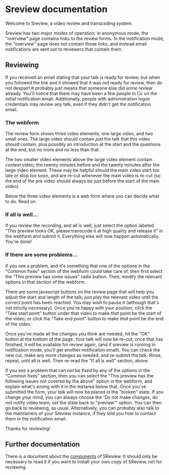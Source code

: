 # Sreview documentation

Welcome to Sreview, a video review and transcoding system.

Sreview has two major modes of operation: in anonymous mode, the
"overview" page contains links to the review forms. In the notification
mode, the "overview" page does not contain those links, and instead
email notifications are sent out to reviewers that contain them.

## Reviewing

If you received an email stating that your talk is ready for review, but
when you followed the link and it showed that it was *not* ready for
review, then do not despair! It probably just means that someone else
did some review already. You'll notice that there may have been a few
people in Cc on the initial notification email. Additionally, people
with administration logon credentials may review any talk, even if they
didn't get the notification email.

### The webform

The review form shows three video elements; one large video, and two
small ones. The large video should contain *just* the talk that this
video should contain, plus possibly an introduction at the start and the
questions at the end, but no more and no less than that.

The two smaller video elements above the large video element contain
*context* video; the twenty minutes before and the twenty minutes after
the large video element. These may be helpful should the main video
start too late or stop too soon, and are re-cut whenever the main video
is re-cut (so the end of the pre video should always be *just* before
the start of the main video).

Below the three video elements is a web form where you can decide what
to do. Read on.

### If all is well...

If you review the recording, and all is well, just select the option
labeled "This preview looks OK, please transcode it at high quality and
release it" in the webform and submit it. Everything else will now
happen automatically. You're done!

### If there are some problems...

If you see a problem, and it's something that one of the options in the
"Common fixes" section of the webform could take care of, then first
select the "This preview has some issues" radio button. Then, modify the
relevant options in that section of the webform.

There are some javascript buttons on the review page that will help you
adjust the start and length of the talk; just play the relevant video
until the correct point has been reached. You may wish to pause it
(although that's not strictly necessary). Once you're happy with your
position, click the "Take start point" button under that video to make
*that* point be the start of the video; or click the "Take end point"
button to make *that* point be the end of the video.

Once you've made all the changes you think are needed, hit the "OK"
button at the bottom of the page. Your talk will now be re-cut; once
that has finished, it will be available for review again, (and if
sreview is running in notification mode, you'll get another notification
email). You can check the new cut, make any more changes as needed, and
re-submit the talk. Rinse, repeat, until all is well. Then re-read the
"If all is well" section, above.

If you see a problem that can *not* be fixed by any of the options in
the "Common fixes" section, then you can select the "This preview has
the following issues not covered by the above" option in the webform,
and explain what's wrong with it in the textarea below that. Once you've
submitted the form, your talk will now be placed in the "broken" state.
If you change your mind, you can always choose the 'Do not make changes,
do not notify video team; set the state back to "preview"' option. You
can then go back to reviewing, as usual. Alternatively, you can probably
also talk to the maintainers of your Sreview instance, if they told you
how to contact them in the notification email.

Thanks for reviewing!

## Further documentation

There is a document about the [components](components) of SReview. It
should only be necessary to read it if you want to install your own copy
of SReview, not for reviewing.
